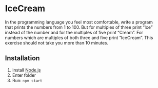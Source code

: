# IceCream
In the programming language you feel most comfortable, write a program that prints
the numbers from 1 to 100. But for multiples of three print “Ice” instead of the
number and for the multiples of five print “Cream”. For numbers which are multiples
of both three and five print “IceCream”. This exercise should not take you more than
10 minutes.

## Installation
1.  Install [Node.js](https://nodejs.org/)
2.  Enter folder
3.  Run: `npm start`

